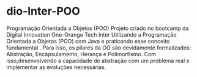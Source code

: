 # dio-Inter-POO
Programação Orientada a Objetos (POO) 
Projeto criado no bootcamp da Digital Innovation One-Orange Tech Inter
Utilizando a Programação Orientada a Objetos (POO) com Java e praticando esse conceito fundamental . 
Para isso, os pilares da OO são devidamente formalizados: Abstração, Encapsulamento, Herança e Polimorfismo. 
Com isso,desenvolvendo a capacidade de abstração com um problema real e implementar as evoluções necessárias.
